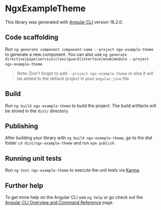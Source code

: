 # NgxExampleTheme

This library was generated with [Angular CLI](https://github.com/angular/angular-cli) version 18.2.0.

## Code scaffolding

Run `ng generate component component-name --project ngx-example-theme` to generate a new component. You can also use `ng generate directive|pipe|service|class|guard|interface|enum|module --project ngx-example-theme`.

> Note: Don't forget to add `--project ngx-example-theme` or else it will be added to the default project in your `angular.json` file.

## Build

Run `ng build ngx-example-theme` to build the project. The build artifacts will be stored in the `dist/` directory.

## Publishing

After building your library with `ng build ngx-example-theme`, go to the dist folder `cd dist/ngx-example-theme` and run `npm publish`.

## Running unit tests

Run `ng test ngx-example-theme` to execute the unit tests via [Karma](https://karma-runner.github.io).

## Further help

To get more help on the Angular CLI use `ng help` or go check out the [Angular CLI Overview and Command Reference](https://angular.dev/tools/cli) page.
